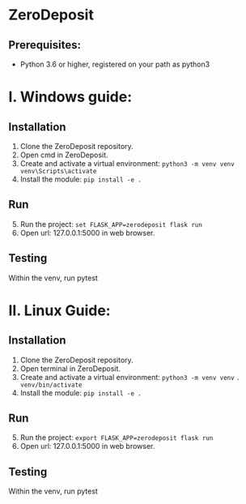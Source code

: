 # ZeroDeposit
  
## Prerequisites:
 - Python 3.6 or higher, registered on your path as python3


# I. Windows guide:
## Installation
 1. Clone the ZeroDeposit repository.
 2. Open cmd in ZeroDeposit.
 3. Create and activate a virtual environment: 
        ```python3 -m venv venv
        venv\Scripts\activate```
 4. Install the module: 
        ```pip install -e .```


## Run

 5. Run the project:
        ```set FLASK_APP=zerodeposit
        flask run```
 6. Open url: 127.0.0.1:5000 in web browser.


## Testing

Within the venv, run pytest


# II. Linux Guide:
## Installation

 1. Clone the ZeroDeposit repository.
 2. Open terminal in ZeroDeposit.
 3. Create and activate a virtual environment: 
        ```python3 -m venv venv```
        ```. venv/bin/activate```
 4. Install the module: 
        ```pip install -e .```


## Run

 5. Run the project:
        ```export FLASK_APP=zerodeposit
        flask run```
 6. Open url: 127.0.0.1:5000 in web browser.


## Testing

Within the venv, run pytest

